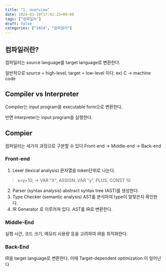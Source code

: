```yaml
---
title: "1. overview"
date: 2024-01-10T17:42:23+09:00
tags: ["컴파일러"]
draft: false
categories: ["2024", "컴파일러"]
---
```

## 컴파일러란?
컴파일러는 source language를 target language로 변환한다.

일반적으로 source = high-level, target = low-level 이다.
ex) C -> machine code

## Compiler vs Interpreter

Compiler는  input program을 executable form으로 변환한다.

반면 Interpreter는  input program을 실행한다.

## Compier
컴파일러는 세가지 과정으로 구분할 수 있다.Front-end -> Middle-end -> Back-end 

### Front-end 
1. Lexer (lexical analysis)
문자열을 token단위로 나눈다.
> x=y+10; -> VAR "X", ASSIGN, VAR "y", PLUS, CONST 10
2. Parser (syntax analysis)
abstract syntax tree (AST)를 생성한다.
3. Type Checker (semantic analysis)
AST를 분석하여 type이 알맞은지 확인한다.
4. IR Generator 로 이루어져 있다.
AST를 IR로 변환한다.

### Middle-End
실행 시간, 코드 크기, 메모리 사용량 등을 고려하여 IR을 최적화한다.

### Back-End 
IR을 target language로 변환한다.  이때 Target-dependent optimization 이 일어난다

